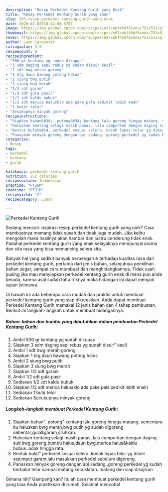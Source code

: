 ```yaml
---
description: "Resep Perkedel Kentang Gurih yang Enak"
title: "Resep Perkedel Kentang Gurih yang Enak"
slug: 505-resep-perkedel-kentang-gurih-yang-enak
date: 2020-07-02T10:42:08.578Z
image: https://img-global.cpcdn.com/recipes/e97cebf45df6ceda/751x532cq70/perkedel-kentang-gurih-foto-resep-utama.jpg
thumbnail: https://img-global.cpcdn.com/recipes/e97cebf45df6ceda/751x532cq70/perkedel-kentang-gurih-foto-resep-utama.jpg
cover: https://img-global.cpcdn.com/recipes/e97cebf45df6ceda/751x532cq70/perkedel-kentang-gurih-foto-resep-utama.jpg
author: Leon Carpenter
ratingvalue: 3.9
reviewcount: 9
recipeingredient:
- "500 gr kentang yg sudah dikupas"
- "3 sdm daging sapi rebus yg sudah disuir kecil"
- "1 sdt bwg merah goreng"
- "1 btg daun bawang potong halus"
- "2 siung bwg putih"
- "3 siung bwg merah"
- "1/2 sdt garam"
- "1/2 sdt gula pasir"
- "1/2 sdt kaldu bubuk"
- "1/2 sdt merica halusklo ada pake pala sedikit lebih enak"
- "1 butir telor"
- "Secukupnya minyak goreng"
recipeinstructions:
- "Siapkan bahan&#34;..potong&#34; kentang lalu goreng hingga matang, sementara itu haluskan bwg merah,bwg putih yg sudah digoreng sebentar,gula&amp;garam,sisihkan."
- "Haluskan kentang selagi masih panas..lalu campurkan dengan daging suir,bwg goreng,bumbu halus,daun bwg,merica halus&amp;kaldu bubuk..aduk hingga rata."
- "Bentuk bulat&#34; perkedel sesuai selera..kocok lepas telur yg diberi sejumput garam,lalu masukkan perkedel sebelum digoreng."
- "Panaskan minyak goreng dengan api sedang..goreng perkedel yg sudah berbalut telur sampai matang kecoklatan..matang dan siap disajikan."
categories:
- Resep
tags:
- perkedel
- kentang
- gurih

katakunci: perkedel kentang gurih 
nutrition: 272 calories
recipecuisine: Indonesian
preptime: "PT26M"
cooktime: "PT31M"
recipeyield: "2"
recipecategory: Lunch

---
```



![Perkedel Kentang Gurih](https://img-global.cpcdn.com/recipes/e97cebf45df6ceda/751x532cq70/perkedel-kentang-gurih-foto-resep-utama.jpg)

Sedang mencari inspirasi resep perkedel kentang gurih yang unik? Cara membuatnya memang tidak susah dan tidak juga mudah. Jika keliru mengolah maka hasilnya akan hambar dan justru cenderung tidak enak. Padahal perkedel kentang gurih yang enak selayaknya mempunyai aroma dan cita rasa yang bisa memancing selera kita.

Banyak hal yang sedikit banyak berpengaruh terhadap kualitas rasa dari perkedel kentang gurih, pertama dari jenis bahan, selanjutnya pemilihan bahan segar, sampai cara membuat dan menghidangkannya. Tidak usah pusing jika mau menyiapkan perkedel kentang gurih enak di mana pun anda berada, karena asal sudah tahu triknya maka hidangan ini dapat menjadi sajian istimewa.




Di bawah ini ada beberapa cara mudah dan praktis untuk membuat perkedel kentang gurih yang siap dikreasikan. Anda dapat membuat Perkedel Kentang Gurih memakai 12 jenis bahan dan 4 tahap pembuatan. Berikut ini langkah-langkah untuk membuat hidangannya.

<!--inarticleads1-->

##### Bahan-bahan dan bumbu yang dibutuhkan dalam pembuatan Perkedel Kentang Gurih:

1. Ambil 500 gr kentang yg sudah dikupas
1. Siapkan 3 sdm daging sapi rebus yg sudah disuir&#34; kecil
1. Ambil 1 sdt bwg merah goreng
1. Siapkan 1 btg daun bawang potong halus
1. Ambil 2 siung bwg putih
1. Siapkan 3 siung bwg merah
1. Siapkan 1/2 sdt garam
1. Ambil 1/2 sdt gula pasir
1. Sediakan 1/2 sdt kaldu bubuk
1. Siapkan 1/2 sdt merica halus(klo ada pake pala sedikit lebih enak)
1. Sediakan 1 butir telor
1. Sediakan Secukupnya minyak goreng




<!--inarticleads2-->

##### Langkah-langkah membuat Perkedel Kentang Gurih:

1. Siapkan bahan&#34;..potong&#34; kentang lalu goreng hingga matang, sementara itu haluskan bwg merah,bwg putih yg sudah digoreng sebentar,gula&amp;garam,sisihkan.
1. Haluskan kentang selagi masih panas..lalu campurkan dengan daging suir,bwg goreng,bumbu halus,daun bwg,merica halus&amp;kaldu bubuk..aduk hingga rata.
1. Bentuk bulat&#34; perkedel sesuai selera..kocok lepas telur yg diberi sejumput garam,lalu masukkan perkedel sebelum digoreng.
1. Panaskan minyak goreng dengan api sedang..goreng perkedel yg sudah berbalut telur sampai matang kecoklatan..matang dan siap disajikan.




Gimana nih? Gampang kan? Itulah cara membuat perkedel kentang gurih yang bisa Anda praktikkan di rumah. Selamat mencoba!
